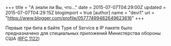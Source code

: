 +++
title = "А знали ли Вы, что..."
date = 2015-07-07T04:29:00Z
updated = 2015-07-07T04:29:15Z
blogimport = true 
[author]
	name = "devi1"
	uri = "https://www.blogger.com/profile/05777499482649623616"
+++

Первые три бита в байте Type of Service в IP пакете было предназначено для специальных приложений Министерства обороны США (<a href="https://tools.ietf.org/html/rfc1122#section-3.2.1.6" target="_blank">RFC 1122</a>)
